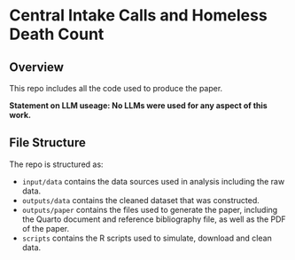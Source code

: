 # Central Intake Calls and Homeless Death Count

## Overview

This repo includes all the code used to produce the paper.


**Statement on LLM useage: No LLMs were used for any aspect of this work.**

## File Structure

The repo is structured as:

-   `input/data` contains the data sources used in analysis including the raw data.
-   `outputs/data` contains the cleaned dataset that was constructed.
-   `outputs/paper` contains the files used to generate the paper, including the Quarto document and reference bibliography file, as well as the PDF of the paper. 
-   `scripts` contains the R scripts used to simulate, download and clean data.